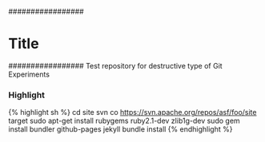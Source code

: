 #################
# Title
#################
Test repository for destructive type of Git Experiments


### Highlight

{% highlight sh %}
cd site
svn co https://svn.apache.org/repos/asf/foo/site target
sudo apt-get install rubygems ruby2.1-dev zlib1g-dev
sudo gem install bundler github-pages jekyll
bundle install
{% endhighlight %}
